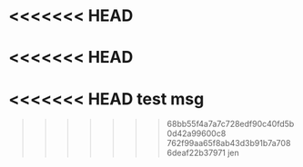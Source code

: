 <<<<<<< HEAD
=======
<<<<<<< HEAD
=======
<<<<<<< HEAD
test msg
=======
>>>>>>> 68bb55f4a7a7c728edf90c40fd5b0d42a99600c8
>>>>>>> 762f99aa65f8ab43d3b91b7a7086deaf22b37971
>>>>>>> jen
